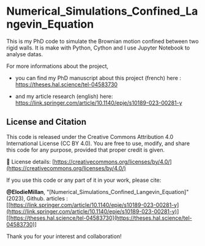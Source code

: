 # Numerical_Simulations_Confined_Langevin_Equation

This is my PhD code to simulate the Brownian motion confined between two rigid walls.
It is make with Python, Cython and I use Jupyter Notebook to analyse datas.

For more informations about the project, 
- you can find my PhD manuscript about this project (french) here :
https://theses.hal.science/tel-04583730

- and my article research (english) here:
https://link.springer.com/article/10.1140/epje/s10189-023-00281-y

## License and Citation
This code is released under the Creative Commons Attribution 4.0 International License (CC BY 4.0).
You are free to use, modify, and share this code for any purpose, provided that proper credit is given.

🔗 License details: [https://creativecommons.org/licenses/by/4.0/](https://creativecommons.org/licenses/by/4.0/)

If you use this code or any part of it in your work, please cite:

**@ElodieMillan**, "[Numerical_Simulations_Confined_Langevin_Equation]" (2023), Github.
articles : [[https://link.springer.com/article/10.1140/epje/s10189-023-00281-y](https://link.springer.com/article/10.1140/epje/s10189-023-00281-y)]
[[https://theses.hal.science/tel-04583730](https://theses.hal.science/tel-04583730)]

Thank you for your interest and collaboration!
